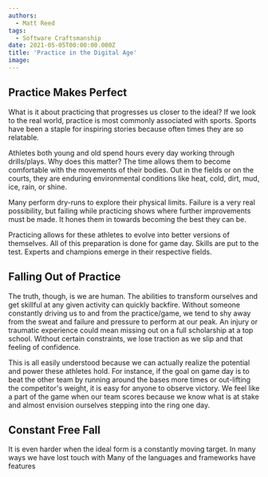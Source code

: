 ```yaml
---
authors:
  - Matt Reed
tags:
  - Software Craftsmanship
date: 2021-05-05T00:00:00.000Z
title: 'Practice in the Digital Age'
image:
---
```


## Practice Makes Perfect

What is it about practicing that progresses us closer to the ideal? If we look to the real world, practice is most commonly associated with sports. Sports have been a staple for inspiring stories because often times they are so relatable.

Athletes both young and old spend hours every day working through drills/plays. Why does this matter? The time allows them to become comfortable with the movements of their bodies. Out in the fields or on the courts, they are enduring environmental conditions like heat, cold, dirt, mud, ice, rain, or shine.

Many perform dry-runs to explore their physical limits. Failure is a very real possibility, but failing while practicing shows where further improvements must be made. It hones them in towards becoming the best they can be.

Practicing allows for these athletes to evolve into better versions of themselves. All of this preparation is done for game day. Skills are put to the test. Experts and champions emerge in their respective fields.

## Falling Out of Practice

The truth, though, is we are human. The abilities to transform ourselves and get skillful at any given activity can quickly backfire. Without someone constantly driving us to and from the practice/game, we tend to shy away from the sweat and failure and pressure to perform at our peak. An injury or traumatic experience could mean missing out on a full scholarship at a top school. Without certain constraints, we lose traction as we slip and that feeling of confidence.

This is all easily understood because we can actually realize the potential and power these athletes hold. For instance, if the goal on game day is to beat the other team by running around the bases more times or out-lifting the competitor's weight, it is easy for anyone to observe victory. We feel like a part of the game when our team scores because we know what is at stake and almost envision ourselves stepping into the ring one day.

## Constant Free Fall

It is even harder when the ideal form is a constantly moving target. In many ways we have lost touch with Many of the languages and frameworks have features
